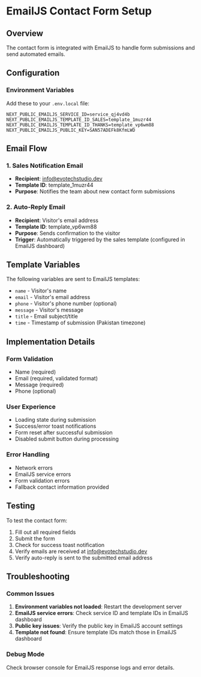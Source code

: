 # EmailJS Contact Form Setup

## Overview
The contact form is integrated with EmailJS to handle form submissions and send automated emails.

## Configuration

### Environment Variables
Add these to your `.env.local` file:

```env
NEXT_PUBLIC_EMAILJS_SERVICE_ID=service_qj4vd4b
NEXT_PUBLIC_EMAILJS_TEMPLATE_ID_SALES=template_1muzr44
NEXT_PUBLIC_EMAILJS_TEMPLATE_ID_THANKS=template_vp6wm88
NEXT_PUBLIC_EMAILJS_PUBLIC_KEY=SAN57ADEFk8KfmLWD
```

## Email Flow

### 1. Sales Notification Email
- **Recipient**: info@evotechstudio.dev
- **Template ID**: template_1muzr44
- **Purpose**: Notifies the team about new contact form submissions

### 2. Auto-Reply Email
- **Recipient**: Visitor's email address
- **Template ID**: template_vp6wm88
- **Purpose**: Sends confirmation to the visitor
- **Trigger**: Automatically triggered by the sales template (configured in EmailJS dashboard)

## Template Variables

The following variables are sent to EmailJS templates:

- `name` - Visitor's name
- `email` - Visitor's email address
- `phone` - Visitor's phone number (optional)
- `message` - Visitor's message
- `title` - Email subject/title
- `time` - Timestamp of submission (Pakistan timezone)

## Implementation Details

### Form Validation
- Name (required)
- Email (required, validated format)
- Message (required)
- Phone (optional)

### User Experience
- Loading state during submission
- Success/error toast notifications
- Form reset after successful submission
- Disabled submit button during processing

### Error Handling
- Network errors
- EmailJS service errors
- Form validation errors
- Fallback contact information provided

## Testing

To test the contact form:
1. Fill out all required fields
2. Submit the form
3. Check for success toast notification
4. Verify emails are received at info@evotechstudio.dev
5. Verify auto-reply is sent to the submitted email address

## Troubleshooting

### Common Issues
1. **Environment variables not loaded**: Restart the development server
2. **EmailJS service errors**: Check service ID and template IDs in EmailJS dashboard
3. **Public key issues**: Verify the public key in EmailJS account settings
4. **Template not found**: Ensure template IDs match those in EmailJS dashboard

### Debug Mode
Check browser console for EmailJS response logs and error details.
